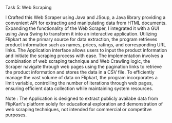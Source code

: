 Task 5: Web Scraping

I Crafted this Web Scraper using Java and JSoup, a Java library providing a convenient API for extracting and manipulating data from HTML documents. Expanding the functionality of the Web Scraper, I integrated it with a GUI using Java Swing to transform it into an interactive application. Utilizing Flipkart as the primary source for data extraction, the program retrieves product information such as names, prices, ratings, and corresponding URL links.	The Application interface allows users to input the product information and initiate the scraping process with ease. The implementation involves a combination of web scraping technique and Web Crawling logic, the Scraper navigate through web pages using the pagination links to retrieve the product information and stores the data in a CSV file.  To efficiently manage the vast volume of data on Flipkart, the program incorporates a limit variable, controlling the number of iterations through web pages, ensuring efficient data collection while maintaining system resources.

Note : The Application is designed to extract publicly availabe data from FlipKart's platform solely for educational exploration and demonstration of web scraping techniques, not intended for commercial or competitve purposes.
